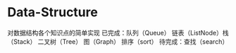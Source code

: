 # Data-Structure
对数据结构各个知识点的简单实现
已完成：队列（Queue） 链表（ListNode）栈（Stack） 二叉树（Tree）  图（Graph） 排序（sort）
待完成：查找（search）
